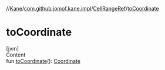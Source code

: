 //[Kane](../../index.md)/[com.github.jomof.kane.impl](../index.md)/[CellRangeRef](index.md)/[toCoordinate](to-coordinate.md)



# toCoordinate  
[jvm]  
Content  
fun [toCoordinate](to-coordinate.md)(): [Coordinate](../-coordinate/index.md)  



